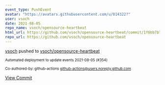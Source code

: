 ```yaml
---
event_type: PushEvent
avatar: "https://avatars.githubusercontent.com/u/814322?"
user: vsoch
date: 2021-08-05
repo_name: vsoch/opensource-heartbeat
html_url: https://github.com/vsoch/opensource-heartbeat/commit/1f6bb7b70753a072827320cdfbb111964e7588f8
repo_url: https://github.com/vsoch/opensource-heartbeat
---
```


<a href='https://github.com/vsoch' target='_blank'>vsoch</a> pushed to <a href='https://github.com/vsoch/opensource-heartbeat' target='_blank'>vsoch/opensource-heartbeat</a>

<small>Automated deployment to update events 2021-08-05 (#354)

Co-authored-by: github-actions <github-actions@users.noreply.github.com></small>

<a href='https://github.com/vsoch/opensource-heartbeat/commit/1f6bb7b70753a072827320cdfbb111964e7588f8' target='_blank'>View Commit</a>